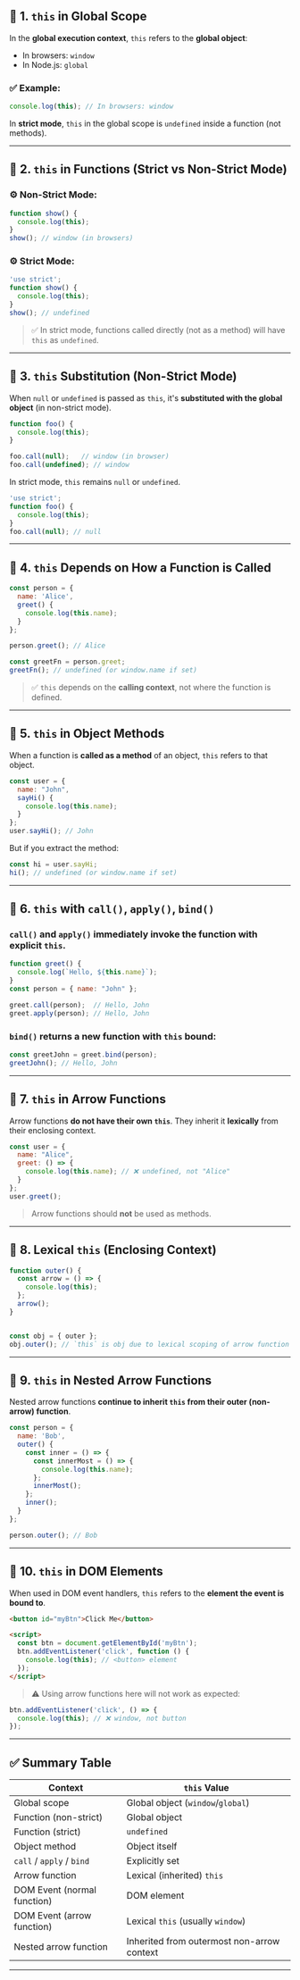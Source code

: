 ## 🔹 1. `this` in Global Scope

In the **global execution context**, `this` refers to the **global object**:

* In browsers: `window`
* In Node.js: `global`

### ✅ Example:

```js
console.log(this); // In browsers: window
```

In **strict mode**, `this` in the global scope is `undefined` inside a function (not methods).

---

## 🔹 2. `this` in Functions (Strict vs Non-Strict Mode)

### ⚙️ Non-Strict Mode:

```js
function show() {
  console.log(this);
}
show(); // window (in browsers)
```

### ⚙️ Strict Mode:

```js
'use strict';
function show() {
  console.log(this);
}
show(); // undefined
```

> ✅ In strict mode, functions called directly (not as a method) will have `this` as `undefined`.

---

## 🔹 3. `this` Substitution (Non-Strict Mode)

When `null` or `undefined` is passed as `this`, it's **substituted with the global object** (in non-strict mode).

```js
function foo() {
  console.log(this);
}

foo.call(null);   // window (in browser)
foo.call(undefined); // window
```

In strict mode, `this` remains `null` or `undefined`.

```js
'use strict';
function foo() {
  console.log(this);
}
foo.call(null); // null
```

---

## 🔹 4. `this` Depends on How a Function is Called

```js
const person = {
  name: 'Alice',
  greet() {
    console.log(this.name);
  }
};

person.greet(); // Alice

const greetFn = person.greet;
greetFn(); // undefined (or window.name if set)
```

> ✅ `this` depends on the **calling context**, not where the function is defined.

---

## 🔹 5. `this` in Object Methods

When a function is **called as a method** of an object, `this` refers to that object.

```js
const user = {
  name: "John",
  sayHi() {
    console.log(this.name);
  }
};
user.sayHi(); // John
```

But if you extract the method:

```js
const hi = user.sayHi;
hi(); // undefined (or window.name if set)
```

---

## 🔹 6. `this` with `call()`, `apply()`, `bind()`

### `call()` and `apply()` immediately invoke the function with explicit `this`.

```js
function greet() {
  console.log(`Hello, ${this.name}`);
}
const person = { name: "John" };

greet.call(person);  // Hello, John
greet.apply(person); // Hello, John
```

### `bind()` returns a new function with `this` bound:

```js
const greetJohn = greet.bind(person);
greetJohn(); // Hello, John
```

---

## 🔹 7. `this` in Arrow Functions

Arrow functions **do not have their own `this`**. They inherit it **lexically** from their enclosing context.

```js
const user = {
  name: "Alice",
  greet: () => {
    console.log(this.name); // ❌ undefined, not "Alice"
  }
};
user.greet();
```

> Arrow functions should **not** be used as methods.

---

## 🔹 8. Lexical `this` (Enclosing Context)

```js
function outer() {
  const arrow = () => {
    console.log(this);
  };
  arrow();
}


const obj = { outer };
obj.outer(); // `this` is obj due to lexical scoping of arrow function
```

---

## 🔹 9. `this` in Nested Arrow Functions

Nested arrow functions **continue to inherit `this` from their outer (non-arrow) function**.

```js
const person = {
  name: 'Bob',
  outer() {
    const inner = () => {
      const innerMost = () => {
        console.log(this.name);
      };
      innerMost();
    };
    inner();
  }
};

person.outer(); // Bob
```

---

## 🔹 10. `this` in DOM Elements

When used in DOM event handlers, `this` refers to the **element the event is bound to**.

```html
<button id="myBtn">Click Me</button>

<script>
  const btn = document.getElementById('myBtn');
  btn.addEventListener('click', function () {
    console.log(this); // <button> element
  });
</script>
```

> ⚠️ Using arrow functions here will not work as expected:

```js
btn.addEventListener('click', () => {
  console.log(this); // ❌ window, not button
});
```

---

## ✅ Summary Table

| Context                     | `this` Value                               |
| --------------------------- | ------------------------------------------ |
| Global scope                | Global object (`window`/`global`)          |
| Function (non-strict)       | Global object                              |
| Function (strict)           | `undefined`                                |
| Object method               | Object itself                              |
| `call` / `apply` / `bind`   | Explicitly set                             |
| Arrow function              | Lexical (inherited) `this`                 |
| DOM Event (normal function) | DOM element                                |
| DOM Event (arrow function)  | Lexical `this` (usually `window`)          |
| Nested arrow function       | Inherited from outermost non-arrow context |

---